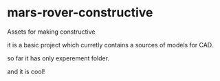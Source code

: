 # mars-rover-constructive
Assets for making constructive

it is a basic project which curretly contains a sources of models for CAD.


so far it has only experement folder.

and it is cool!

